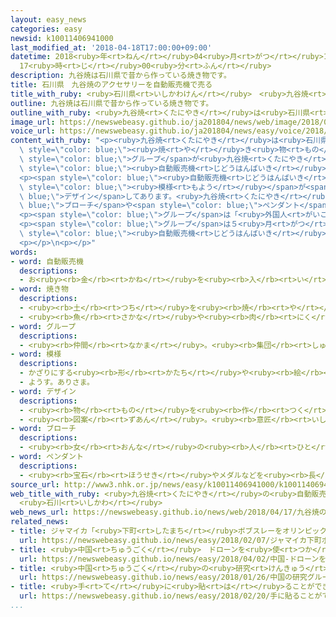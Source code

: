 ```yaml
---
layout: easy_news
categories: easy
newsid: k10011406941000
last_modified_at: '2018-04-18T17:00:00+09:00'
datetime: 2018<ruby>年<rt>ねん</rt></ruby>04<ruby>月<rt>がつ</rt></ruby>18<ruby>日<rt>にち</rt></ruby>
  17<ruby>時<rt>じ</rt></ruby>00<ruby>分<rt>ふん</rt></ruby>
description: 九谷焼は石川県で昔から作っている焼き物です。
title: 石川県　九谷焼のアクセサリーを自動販売機で売る
title_with_ruby: <ruby>石川県<rt>いしかわけん</rt></ruby>　<ruby>九谷焼<rt>くたにやき</rt></ruby>のアクセサリーを<ruby>自動販売機<rt>じどうはんばいき</rt></ruby>で<ruby>売<rt>う</rt></ruby>る
outline: 九谷焼は石川県で昔から作っている焼き物です。
outline_with_ruby: <ruby>九谷焼<rt>くたにやき</rt></ruby>は<ruby>石川県<rt>いしかわけん</rt></ruby>で<ruby>昔<rt>むかし</rt></ruby>から<ruby>作<rt>つく</rt></ruby>っている<ruby>焼<rt>や</rt></ruby>き<ruby>物<rt>もの</rt></ruby>です。
image_url: https://newswebeasy.github.io/ja201804/news/web/image/2018/04/17/K10011406941_1804171513_1804171516_01_03.jpg
voice_url: https://newswebeasy.github.io/ja201804/news/easy/voice/2018/04/18/k10011406941000.mp4
content_with_ruby: "<p><ruby>九谷焼<rt>くたにやき</rt></ruby>は<ruby>石川県<rt>いしかわけん</rt></ruby>で<ruby>昔<rt>むかし</rt></ruby>から<ruby>作<rt>つく</rt></ruby>っている<span\
  \ style=\"color: blue;\"><ruby>焼<rt>や</rt></ruby>き<ruby>物<rt>もの</rt></ruby></span>です。<ruby>石川県<rt>いしかわけん</rt></ruby><ruby>能美市<rt>のみし</rt></ruby>で<ruby>九谷焼<rt>くたにやき</rt></ruby>を<ruby>作<rt>つく</rt></ruby>っている<ruby>人<rt>ひと</rt></ruby>などの<span\
  \ style=\"color: blue;\">グループ</span>が<ruby>九谷焼<rt>くたにやき</rt></ruby>のアクセサリーを<span\
  \ style=\"color: blue;\"><ruby>自動販売機<rt>じどうはんばいき</rt></ruby></span>で<ruby>売<rt>う</rt></ruby>ることにしました。</p>\n\
  <p><span style=\"color: blue;\"><ruby>自動販売機<rt>じどうはんばいき</rt></ruby></span>は<ruby>九谷焼<rt>くたにやき</rt></ruby>によく<ruby>使<rt>つか</rt></ruby>う<ruby>黄色<rt>きいろ</rt></ruby>や<ruby>緑<rt>みどり</rt></ruby><ruby>色<rt>いろ</rt></ruby>などで<span\
  \ style=\"color: blue;\"><ruby>模様<rt>もよう</rt></ruby></span>が<span style=\"color:\
  \ blue;\">デザイン</span>してあります。<ruby>九谷焼<rt>くたにやき</rt></ruby>の<span style=\"color:\
  \ blue;\">ブローチ</span>や<span style=\"color: blue;\">ペンダント</span>を１つ１０００<ruby>円<rt>えん</rt></ruby>から２０００<ruby>円<rt>えん</rt></ruby>で<ruby>売<rt>う</rt></ruby>る<ruby>予定<rt>よてい</rt></ruby>です。</p>\n\
  <p><span style=\"color: blue;\">グループ</span>は「<ruby>外国人<rt>がいこくじん</rt></ruby>や<ruby>若<rt>わか</rt></ruby>い<ruby>人<rt>ひと</rt></ruby>など<ruby>九谷焼<rt>くたにやき</rt></ruby>をあまり<ruby>知<rt>し</rt></ruby>らない<ruby>人<rt>ひと</rt></ruby>にも<ruby>興味<rt>きょうみ</rt></ruby>を<ruby>持<rt>も</rt></ruby>ってほしいです」と<ruby>話<rt>はな</rt></ruby>しています。</p>\n\
  <p><span style=\"color: blue;\">グループ</span>は５<ruby>月<rt>がつ</rt></ruby>にある<ruby>能美市<rt>のみし</rt></ruby>のお<ruby>祭<rt>まつ</rt></ruby>りの<ruby>会場<rt>かいじょう</rt></ruby>にこの<span\
  \ style=\"color: blue;\"><ruby>自動販売機<rt>じどうはんばいき</rt></ruby></span>を<ruby>置<rt>お</rt></ruby>くことにしています。</p>\n\
  <p></p>\n<p></p>"
words:
- word: 自動販売機
  descriptions:
  - お<ruby><rb>金</rb><rt>かね</rt></ruby>を<ruby><rb>入</rb><rt>い</rt></ruby>れると、<ruby><rb>自動的</rb><rt>じどうてき</rt></ruby>に<ruby><rb>品物</rb><rt>しなもの</rt></ruby>を<ruby><rb>出</rb><rt>だ</rt></ruby>して<ruby><rb>物</rb><rt>もの</rt></ruby>を<ruby><rb>売</rb><rt>う</rt></ruby>る<ruby><rb>装置</rb><rt>そうち</rt></ruby>。
- word: 焼き物
  descriptions:
  - <ruby><rb>土</rb><rt>つち</rt></ruby>を<ruby><rb>焼</rb><rt>や</rt></ruby>いて<ruby><rb>作</rb><rt>つく</rt></ruby>った<ruby><rb>物</rb><rt>もの</rt></ruby>。<ruby><rb>陶器</rb><rt>とうき</rt></ruby>や<ruby><rb>磁器</rb><rt>じき</rt></ruby>など。
  - <ruby><rb>魚</rb><rt>さかな</rt></ruby>や<ruby><rb>肉</rb><rt>にく</rt></ruby>などを、<ruby><rb>火</rb><rt>ひ</rt></ruby>で<ruby><rb>焼</rb><rt>や</rt></ruby>いた<ruby><rb>食</rb><rt>た</rt></ruby>べ<ruby><rb>物</rb><rt>もの</rt></ruby>。
- word: グループ
  descriptions:
  - <ruby><rb>仲間</rb><rt>なかま</rt></ruby>。<ruby><rb>集団</rb><rt>しゅうだん</rt></ruby>。
- word: 模様
  descriptions:
  - かざりにする<ruby><rb>形</rb><rt>かたち</rt></ruby>や<ruby><rb>絵</rb><rt>え</rt></ruby>。
  - ようす。ありさま。
- word: デザイン
  descriptions:
  - <ruby><rb>物</rb><rt>もの</rt></ruby>を<ruby><rb>作</rb><rt>つく</rt></ruby>るときに、<ruby><rb>形</rb><rt>かたち</rt></ruby>や<ruby><rb>色</rb><rt>いろ</rt></ruby>などを<ruby><rb>工夫</rb><rt>くふう</rt></ruby>すること。
  - <ruby><rb>図案</rb><rt>ずあん</rt></ruby>。<ruby><rb>意匠</rb><rt>いしょう</rt></ruby>。
- word: ブローチ
  descriptions:
  - <ruby><rb>女</rb><rt>おんな</rt></ruby>の<ruby><rb>人</rb><rt>ひと</rt></ruby>が<ruby><rb>洋服</rb><rt>ようふく</rt></ruby>の<ruby><rb>胸</rb><rt>むね</rt></ruby>やえりもとにつける、かざり。
- word: ペンダント
  descriptions:
  - <ruby><rb>宝石</rb><rt>ほうせき</rt></ruby>やメダルなどを<ruby><rb>長</rb><rt>なが</rt></ruby>いくさりにつけたもの。<ruby><rb>首</rb><rt>くび</rt></ruby>に<ruby><rb>下</rb><rt>さ</rt></ruby>げてかざりにする。
source_url: http://www3.nhk.or.jp/news/easy/k10011406941000/k10011406941000.html
web_title_with_ruby: <ruby>九谷焼<rt>くたにやき</rt></ruby>の<ruby>自動販売機<rt>じどうはんばいき</rt></ruby>がお<ruby>披露目<rt>ひろめ</rt></ruby>
  <ruby>石川<rt>いしかわ</rt></ruby>
web_news_url: https://newswebeasy.github.io/news/web/2018/04/17/九谷焼の自動販売機がお披露目-石川
related_news:
- title: ジャマイカ「<ruby>下町<rt>したまち</rt></ruby>ボブスレーをオリンピックで<ruby>使<rt>つか</rt></ruby>わない」
  url: https://newswebeasy.github.io/news/easy/2018/02/07/ジャマイカ下町ボブスレーをオリンピックで使わない
- title: <ruby>中国<rt>ちゅうごく</rt></ruby>　ドローンを<ruby>使<rt>つか</rt></ruby>って<ruby>香港<rt>ほんこん</rt></ruby>からスマートフォンを<ruby>密輸<rt>みつゆ</rt></ruby>
  url: https://newswebeasy.github.io/news/easy/2018/04/02/中国-ドローンを使って香港からスマートフォンを密輸
- title: <ruby>中国<rt>ちゅうごく</rt></ruby>の<ruby>研究<rt>けんきゅう</rt></ruby>グループ「クローンの<ruby>猿<rt>さる</rt></ruby>を<ruby>作<rt>つく</rt></ruby>った」と<ruby>発表<rt>はっぴょう</rt></ruby>
  url: https://newswebeasy.github.io/news/easy/2018/01/26/中国の研究グループクローンの猿を作ったと発表
- title: <ruby>手<rt>て</rt></ruby>に<ruby>貼<rt>は</rt></ruby>ることができる<ruby>薄<rt>うす</rt></ruby>いディスプレー
  url: https://newswebeasy.github.io/news/easy/2018/02/20/手に貼ることができる薄いディスプレー
...
```


